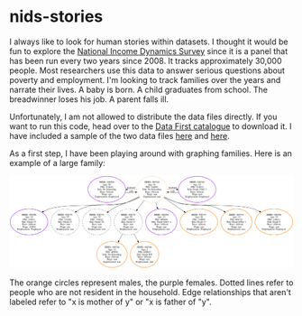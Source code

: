 # nids-stories
I always like to look for human stories within datasets. I thought it would be fun to explore the [National Income Dynamics Survey](http://nids.uct.ac.za) since it is a panel that has been run every two years since 2008. It tracks approximately 30,000 people. Most researchers use this data to answer serious questions about poverty and employment. I'm looking to track families over the years and narrate their lives. A baby is born. A child graduates from school. The breadwinner loses his job. A parent falls ill. 

Unfortunately, I am not allowed to distribute the data files directly. If you want to run this code, head over to the [Data First catalogue](datafirst.uct.ac.za/dataportal/index.php/catalog) to download it. I have included a sample of the two data files [here](https://github.com/adieyal/nids-stories/blob/master/sample-data/indderived-trimmed.csv) and [here](https://github.com/adieyal/nids-stories/blob/master/sample-data/roster-trimmed.csv).

As a first step, I have been playing around with graphing families. Here is an example of a large family:

<img src="https://github.com/adieyal/nids-stories/raw/master/example.png"/>

The orange circles represent males, the purple females. Dotted lines refer to people who are not resident in the household. Edge relationships that aren't labeled refer to "x is mother of y" or "x is father of "y".


